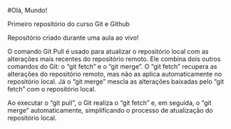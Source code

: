 #Olá, Mundo!

Primeiro repositório do curso Git e Github

Repositório criado durante uma aula ao vivo!

O comando Git Pull é usado para atualizar o repositório local com as alterações mais recentes do repositório remoto. Ele combina dois outros comandos do Git: o “git fetch” e o “git merge”. O “git fetch” recupera as alterações do repositório remoto, mas não as aplica automaticamente no repositório local. Já o “git merge” mescla as alterações baixadas pelo “git fetch” com o repositório local.

Ao executar o “git pull”, o Git realiza o “git fetch” e, em seguida, o “git merge” automaticamente, simplificando o processo de atualização do repositório local.
